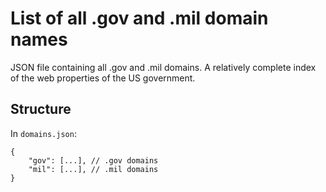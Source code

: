 # List of all .gov and .mil domain names

JSON file containing all .gov and .mil domains. A relatively complete index of the web properties of the US government.

## Structure
In `domains.json`:
```
{
    "gov": [...], // .gov domains
    "mil": [...], // .mil domains
}
```
